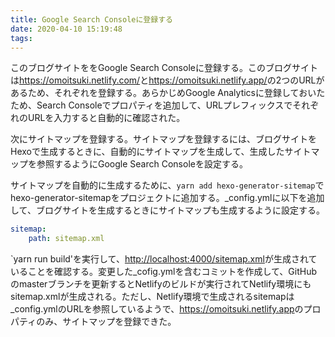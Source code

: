 ```yaml
---
title: Google Search Consoleに登録する
date: 2020-04-10 15:19:48
tags:
---
```


このブログサイトををGoogle Search Consoleに登録する。このブログサイトは<https://omoitsuki.netlify.com/>と<https://omoitsuki.netlify.app/>の2つのURLがあるため、それぞれを登録する。あらかじめGoogle Analyticsに登録しておいたため、Search Consoleでプロパティを追加して、URLプレフィックスでそれぞれのURLを入力すると自動的に確認された。

次にサイトマップを登録する。サイトマップを登録するには、ブログサイトをHexoで生成するときに、自動的にサイトマップを生成して、生成したサイトマップを参照するようにGoogle Search Consoleを設定する。

サイトマップを自動的に生成するために、`yarn add hexo-generator-sitemap`でhexo-generator-sitemapをプロジェクトに追加する。_config.ymlに以下を追加して、ブログサイトを生成するときにサイトマップも生成するように設定する。

```yml
sitemap:
    path: sitemap.xml
```

`yarn run build'を実行して、<http://localhost:4000/sitemap.xml>が生成されていることを確認する。変更した_cofig.ymlを含むコミットを作成して、GitHubのmasterブランチを更新するとNetlifyのビルドが実行されてNetlify環境にもsitemap.xmlが生成される。ただし、Netlify環境で生成されるsitemapは_config.ymlのURLを参照しているようで、<https://omoitsuki.netlify.app>のプロパティのみ、サイトマップを登録できた。
